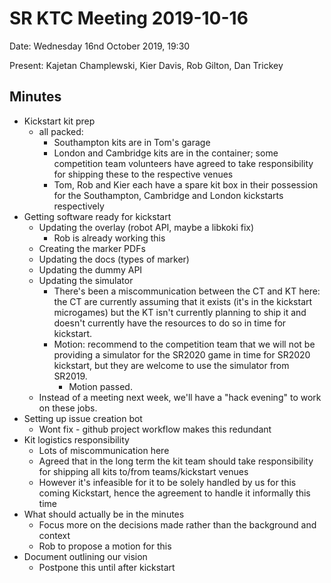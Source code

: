 # SR KTC Meeting 2019-10-16

Date: Wednesday 16nd October 2019, 19:30

Present: Kajetan Champlewski, Kier Davis, Rob Gilton, Dan Trickey

## Minutes

* Kickstart kit prep
    * all packed:
        * Southampton kits are in Tom's garage
        * London and Cambridge kits are in the container; some competition team volunteers have agreed to take responsibility for shipping these to the respective venues
        * Tom, Rob and Kier each have a spare kit box in their possession for the Southampton, Cambridge and London kickstarts respectively
* Getting software ready for kickstart
    * Updating the overlay (robot API, maybe a libkoki fix)
        * Rob is already working this
    * Creating the marker PDFs
    * Updating the docs (types of marker)
    * Updating the dummy API
    * Updating the simulator
        * There's been a miscommunication between the CT and KT here: the CT are currently assuming that it exists (it's in the kickstart microgames) but the KT isn't currently planning to ship it and doesn't currently have the resources to do so in time for kickstart.
        * Motion: recommend to the competition team that we will not be providing a simulator for the SR2020 game in time for SR2020 kickstart, but they are welcome to use the simulator from SR2019.
            * Motion passed.
    * Instead of a meeting next week, we'll have a "hack evening" to work on these jobs.
* Setting up issue creation bot
    * Wont fix - github project workflow makes this redundant
* Kit logistics responsibility
    * Lots of miscommunication here
    * Agreed that in the long term the kit team should take responsibility for shipping all kits to/from teams/kickstart venues
    * However it's infeasible for it to be solely handled by us for this coming Kickstart, hence the agreement to handle it informally this time
* What should actually be in the minutes
    * Focus more on the decisions made rather than the background and context
    * Rob to propose a motion for this
* Document outlining our vision
    * Postpone this until after kickstart
